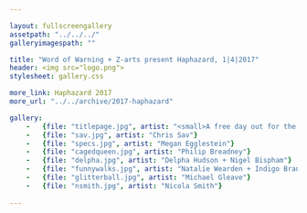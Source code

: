 ```yaml
---

layout: fullscreengallery
assetpath: "../../../"
galleryimagespath: ""

title: "Word of Warning + Z-arts present Haphazard, 1|4|2017"
header: <img src="logo.png">
stylesheet: gallery.css

more_link: Haphazard 2017
more_url: "../../archive/2017-haphazard"

gallery:
    -   {file: "titlepage.jpg", artist: "<small>A free day out for the curious of all ages, click top left Haphazard for more.</small>", show: "<small>Images copyright &copy;2017 Word of Warning"}
    -   {file: "sav.jpg", artist: "Chris Sav"}
    -   {file: "specs.jpg", artist: "Megan Egglestein"}
    -   {file: "cagedqueen.jpg", artist: "Philip Breadney"}
    -   {file: "delpha.jpg", artist: "Delpha Hudson + Nigel Bispham"}
    -   {file: "funnywalks.jpg", artist: "Natalie Wearden + Indigo Branscombe"}
    -   {file: "glitterball.jpg", artist: "Michael Gleave"}
    -   {file: "nsmith.jpg", artist: "Nicola Smith"} 
 
---
```

